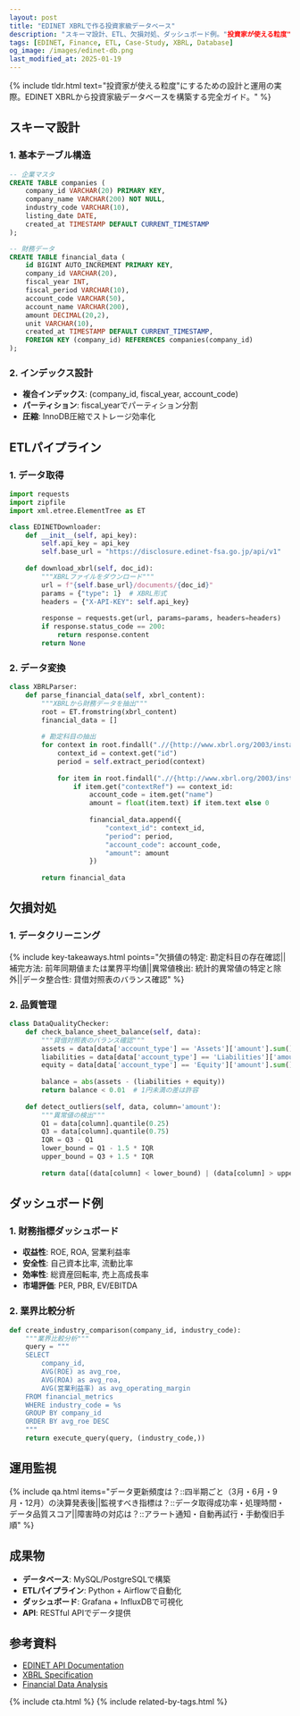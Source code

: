 ```yaml
---
layout: post
title: "EDINET XBRLで作る投資家級データベース"
description: "スキーマ設計、ETL、欠損対処、ダッシュボード例。"投資家が使える粒度"にするための設計と運用の実際。"
tags: [EDINET, Finance, ETL, Case-Study, XBRL, Database]
og_image: /images/edinet-db.png
last_modified_at: 2025-01-19
---
```


{% include tldr.html text="投資家が使える粒度"にするための設計と運用の実際。EDINET XBRLから投資家級データベースを構築する完全ガイド。" %}

## スキーマ設計

### 1. 基本テーブル構造
```sql
-- 企業マスタ
CREATE TABLE companies (
    company_id VARCHAR(20) PRIMARY KEY,
    company_name VARCHAR(200) NOT NULL,
    industry_code VARCHAR(10),
    listing_date DATE,
    created_at TIMESTAMP DEFAULT CURRENT_TIMESTAMP
);

-- 財務データ
CREATE TABLE financial_data (
    id BIGINT AUTO_INCREMENT PRIMARY KEY,
    company_id VARCHAR(20),
    fiscal_year INT,
    fiscal_period VARCHAR(10),
    account_code VARCHAR(50),
    account_name VARCHAR(200),
    amount DECIMAL(20,2),
    unit VARCHAR(10),
    created_at TIMESTAMP DEFAULT CURRENT_TIMESTAMP,
    FOREIGN KEY (company_id) REFERENCES companies(company_id)
);
```

### 2. インデックス設計
- **複合インデックス**: (company_id, fiscal_year, account_code)
- **パーティション**: fiscal_yearでパーティション分割
- **圧縮**: InnoDB圧縮でストレージ効率化

## ETLパイプライン

### 1. データ取得
```python
import requests
import zipfile
import xml.etree.ElementTree as ET

class EDINETDownloader:
    def __init__(self, api_key):
        self.api_key = api_key
        self.base_url = "https://disclosure.edinet-fsa.go.jp/api/v1"
    
    def download_xbrl(self, doc_id):
        """XBRLファイルをダウンロード"""
        url = f"{self.base_url}/documents/{doc_id}"
        params = {"type": 1}  # XBRL形式
        headers = {"X-API-KEY": self.api_key}
        
        response = requests.get(url, params=params, headers=headers)
        if response.status_code == 200:
            return response.content
        return None
```

### 2. データ変換
```python
class XBRLParser:
    def parse_financial_data(self, xbrl_content):
        """XBRLから財務データを抽出"""
        root = ET.fromstring(xbrl_content)
        financial_data = []
        
        # 勘定科目の抽出
        for context in root.findall(".//{http://www.xbrl.org/2003/instance}context"):
            context_id = context.get("id")
            period = self.extract_period(context)
            
            for item in root.findall(".//{http://www.xbrl.org/2003/instance}item"):
                if item.get("contextRef") == context_id:
                    account_code = item.get("name")
                    amount = float(item.text) if item.text else 0
                    
                    financial_data.append({
                        "context_id": context_id,
                        "period": period,
                        "account_code": account_code,
                        "amount": amount
                    })
        
        return financial_data
```

## 欠損対処

### 1. データクリーニング
{% include key-takeaways.html points="欠損値の特定: 勘定科目の存在確認||補完方法: 前年同期値または業界平均値||異常値検出: 統計的異常値の特定と除外||データ整合性: 貸借対照表のバランス確認" %}

### 2. 品質管理
```python
class DataQualityChecker:
    def check_balance_sheet_balance(self, data):
        """貸借対照表のバランス確認"""
        assets = data[data['account_type'] == 'Assets']['amount'].sum()
        liabilities = data[data['account_type'] == 'Liabilities']['amount'].sum()
        equity = data[data['account_type'] == 'Equity']['amount'].sum()
        
        balance = abs(assets - (liabilities + equity))
        return balance < 0.01  # 1円未満の差は許容
    
    def detect_outliers(self, data, column='amount'):
        """異常値の検出"""
        Q1 = data[column].quantile(0.25)
        Q3 = data[column].quantile(0.75)
        IQR = Q3 - Q1
        lower_bound = Q1 - 1.5 * IQR
        upper_bound = Q3 + 1.5 * IQR
        
        return data[(data[column] < lower_bound) | (data[column] > upper_bound)]
```

## ダッシュボード例

### 1. 財務指標ダッシュボード
- **収益性**: ROE, ROA, 営業利益率
- **安全性**: 自己資本比率, 流動比率
- **効率性**: 総資産回転率, 売上高成長率
- **市場評価**: PER, PBR, EV/EBITDA

### 2. 業界比較分析
```python
def create_industry_comparison(company_id, industry_code):
    """業界比較分析"""
    query = """
    SELECT 
        company_id,
        AVG(ROE) as avg_roe,
        AVG(ROA) as avg_roa,
        AVG(営業利益率) as avg_operating_margin
    FROM financial_metrics 
    WHERE industry_code = %s
    GROUP BY company_id
    ORDER BY avg_roe DESC
    """
    return execute_query(query, (industry_code,))
```

## 運用監視

{% include qa.html items="データ更新頻度は？::四半期ごと（3月・6月・9月・12月）の決算発表後||監視すべき指標は？::データ取得成功率・処理時間・データ品質スコア||障害時の対応は？::アラート通知・自動再試行・手動復旧手順" %}

## 成果物

- **データベース**: MySQL/PostgreSQLで構築
- **ETLパイプライン**: Python + Airflowで自動化
- **ダッシュボード**: Grafana + InfluxDBで可視化
- **API**: RESTful APIでデータ提供

## 参考資料

- [EDINET API Documentation](https://disclosure.edinet-fsa.go.jp/api/v1/)
- [XBRL Specification](https://www.xbrl.org/)
- [Financial Data Analysis](https://pandas.pydata.org/)

{% include cta.html %}
{% include related-by-tags.html %}

